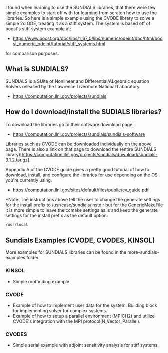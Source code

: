 I found when learning to use the SUNDIALS libraries, that there were few simple examples to start off with for learning from scratch how to use the libraries. So here is a simple example using the CVODE library to solve a simple 2d ODE, treating it as a stiff system. The system is based off of boost's stiff system example at:

 - https://www.boost.org/doc/libs/1_67_0/libs/numeric/odeint/doc/html/boost_numeric_odeint/tutorial/stiff_systems.html
 
for comparison purposes.

## What is SUNDIALS?

SUNDIALS is a SUite of Nonlinear and DIfferential/ALgebraic equation Solvers released by the Lawrence Livermore National Laboratory.

 - https://computation.llnl.gov/projects/sundials

## How do I download/install the SUDIALS libraries?

To download the libraries go to their software download page:

 - https://computation.llnl.gov/projects/sundials/sundials-software

Libraries such as CVODE can be downloaded individually on the above page. There is also a link on that page to download the (entire SUNDIALS library)[https://computation.llnl.gov/projects/sundials/download/sundials-3.1.2.tar.gz].
 
Appendix A of the CVODE guide gives a pretty good tutorial of how to download, install, and configure the libraries for use depending on the OS you're currently using. 

 - https://computation.llnl.gov/sites/default/files/public/cv_guide.pdf
 
*Note: The instructions above tell the user to change the generate settings for the install prefix to /usr/casc/sundials/instdir but for the GenericMakeFile it is more simple to leave the ccmake settings as is and keep the generate settings for the install prefix as the default option:

```
/usr/local
```

## Sundials Examples (CVODE, CVODES, KINSOL)

More examples for SUNDIALS libraries can be found in the more-sundials-examples folder.

### KINSOL

 - Simple rootfinding example.

### CVODE

 - Example of how to implement user data for the system. Building block for implementing solver for complex systems. 
 - Example of how to setup a parallel environment (MPICH2) and utilize CVODE's integration with the MPI protocol(N_Vector_Parallel).

### CVODES

 - Simple serial example with adjoint sensitivity analysis for stiff systems. 

